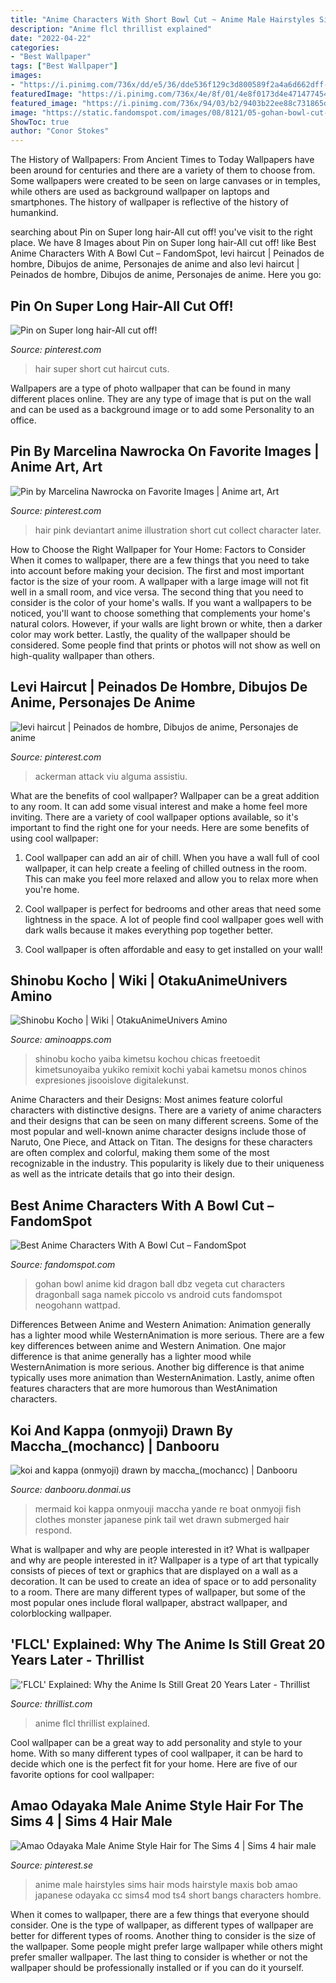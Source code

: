 ```yaml
---
title: "Anime Characters With Short Bowl Cut ~ Anime Male Hairstyles Sims Hair Mods Hairstyle Maxis Bob Amao Japanese Odayaka Cc Sims4 Mod Ts4 Short Bangs Characters Hombre"
description: "Anime flcl thrillist explained"
date: "2022-04-22"
categories:
- "Best Wallpaper"
tags: ["Best Wallpaper"]
images:
- "https://i.pinimg.com/736x/dd/e5/36/dde536f129c3d800589f2a4a6d662dff--illustration-girl-art-illustrations.jpg"
featuredImage: "https://i.pinimg.com/736x/4e/8f/01/4e8f0173d4e4714774549a6702036412--pixie-cuts-haircuts.jpg"
featured_image: "https://i.pinimg.com/736x/94/03/b2/9403b22ee88c731865d840aa4631c4f1.jpg"
image: "https://static.fandomspot.com/images/08/8121/05-gohan-bowl-cut-anime-screenshot.jpg"
ShowToc: true
author: "Conor Stokes"
---
```



The History of Wallpapers: From Ancient Times to Today
Wallpapers have been around for centuries and there are a variety of them to choose from. Some wallpapers were created to be seen on large canvases or in temples, while others are used as background wallpaper on laptops and smartphones. The history of wallpaper is reflective of the history of humankind.

	

		
searching about Pin on Super long hair-All cut off! you've visit to the right place. We have 8 Images about Pin on Super long hair-All cut off! like Best Anime Characters With A Bowl Cut – FandomSpot, levi haircut | Peinados de hombre, Dibujos de anime, Personajes de anime and also levi haircut | Peinados de hombre, Dibujos de anime, Personajes de anime. Here you go:
		
    
## Pin On Super Long Hair-All Cut Off!

<img loading=lazy src="https://i.pinimg.com/736x/94/03/b2/9403b22ee88c731865d840aa4631c4f1.jpg" onerror="this.onerror=null;this.src='https://tse2.mm.bing.net/th?id=OIP.aKXNkGsuniD9Ge9mlPiHhQHaJQ&amp;pid=15.1';" alt="Pin on Super long hair-All cut off!">

_Source: pinterest.com_

>hair super short cut haircut cuts. 

	



Wallpapers are a type of photo wallpaper that can be found in many different places online. They are any type of image that is put on the wall and can be used as a background image or to add some Personality to an office.

    
## Pin By Marcelina Nawrocka On Favorite Images | Anime Art, Art

<img loading=lazy src="https://i.pinimg.com/736x/dd/e5/36/dde536f129c3d800589f2a4a6d662dff--illustration-girl-art-illustrations.jpg" onerror="this.onerror=null;this.src='https://tse3.mm.bing.net/th?id=OIP.in60eAB6R_I0UC8nPNrzggHaKS&amp;pid=15.1';" alt="Pin by Marcelina Nawrocka on Favorite Images | Anime art, Art">

_Source: pinterest.com_

>hair pink deviantart anime illustration short cut collect character later. 

	

How to Choose the Right Wallpaper for Your Home: Factors to Consider
When it comes to wallpaper, there are a few things that you need to take into account before making your decision. The first and most important factor is the size of your room. A wallpaper with a large image will not fit well in a small room, and vice versa. 
The second thing that you need to consider is the color of your home's walls. If you want a wallpapers to be noticed, you'll want to choose something that complements your home's natural colors. However, if your walls are light brown or white, then a darker color may work better. 
Lastly, the quality of the wallpaper should be considered. Some people find that prints or photos will not show as well on high-quality wallpaper than others.

    
## Levi Haircut | Peinados De Hombre, Dibujos De Anime, Personajes De Anime

<img loading=lazy src="https://i.pinimg.com/736x/4e/8f/01/4e8f0173d4e4714774549a6702036412--pixie-cuts-haircuts.jpg" onerror="this.onerror=null;this.src='https://tse1.mm.bing.net/th?id=OIP.sjhaPfmw2Ca33qfAYAHtIgHaIq&amp;pid=15.1';" alt="levi haircut | Peinados de hombre, Dibujos de anime, Personajes de anime">

_Source: pinterest.com_

>ackerman attack viu alguma assistiu. 

	

What are the benefits of cool wallpaper?
Wallpaper can be a great addition to any room. It can add some visual interest and make a home feel more inviting. There are a variety of cool wallpaper options available, so it's important to find the right one for your needs. Here are some benefits of using cool wallpaper: 
1. Cool wallpaper can add an air of chill. When you have a wall full of cool wallpaper, it can help create a feeling of chilled outness in the room. This can make you feel more relaxed and allow you to relax more when you're home. 

2. Cool wallpaper is perfect for bedrooms and other areas that need some lightness in the space. A lot of people find cool wallpaper goes well with dark walls because it makes everything pop together better. 

3. Cool wallpaper is often affordable and easy to get installed on your wall!

    
## Shinobu Kocho | Wiki | OtakuAnimeUnivers Amino

<img loading=lazy src="http://pm1.narvii.com/7322/2cc8a1bf7acb002ff1f01e865eed22185306399dr1-736-637v2_uhq.jpg" onerror="this.onerror=null;this.src='https://tse3.mm.bing.net/th?id=OIP.riuXMvD4B9aXOanMlIvkoQHaGa&amp;pid=15.1';" alt="Shinobu Kocho | Wiki | OtakuAnimeUnivers Amino">

_Source: aminoapps.com_

>shinobu kocho yaiba kimetsu kochou chicas freetoedit kimetsunoyaiba yukiko remixit kochi yabai kametsu monos chinos expresiones jisooislove digitalekunst. 

	

Anime Characters and their Designs: Most animes feature colorful characters with distinctive designs.
There are a variety of anime characters and their designs that can be seen on many different screens. Some of the most popular and well-known anime character designs include those of Naruto, One Piece, and Attack on Titan. The designs for these characters are often complex and colorful, making them some of the most recognizable in the industry. This popularity is likely due to their uniqueness as well as the intricate details that go into their design.

    
## Best Anime Characters With A Bowl Cut – FandomSpot

<img loading=lazy src="https://static.fandomspot.com/images/08/8121/05-gohan-bowl-cut-anime-screenshot.jpg" onerror="this.onerror=null;this.src='https://tse1.mm.bing.net/th?id=OIP.P2KviJyjn59wCuFLJkDP5gHaFj&amp;pid=15.1';" alt="Best Anime Characters With A Bowl Cut – FandomSpot">

_Source: fandomspot.com_

>gohan bowl anime kid dragon ball dbz vegeta cut characters dragonball saga namek piccolo vs android cuts fandomspot neogohann wattpad. 

	

Differences Between Anime and Western Animation: Animation generally has a lighter mood while WesternAnimation is more serious.
There are a few key differences between anime and Western Animation. One major difference is that anime generally has a lighter mood while WesternAnimation is more serious. Another big difference is that anime typically uses more animation than WesternAnimation. Lastly, anime often features characters that are more humorous than WestAnimation characters.

    
## Koi And Kappa (onmyoji) Drawn By Maccha_(mochancc) | Danbooru

<img loading=lazy src="https://cdn.donmai.us/sample/00/61/sample-0061d415f7ca55cd5679d2432437fcd9.jpg" onerror="this.onerror=null;this.src='https://tse4.mm.bing.net/th?id=OIP.qT6ukk5SguOQfvoZmkr1FgHaKp&amp;pid=15.1';" alt="koi and kappa (onmyoji) drawn by maccha_(mochancc) | Danbooru">

_Source: danbooru.donmai.us_

>mermaid koi kappa onmyouji maccha yande re boat onmyoji fish clothes monster japanese pink tail wet drawn submerged hair respond. 

	

What is wallpaper and why are people interested in it?
What is wallpaper and why are people interested in it?
Wallpaper is a type of art that typically consists of pieces of text or graphics that are displayed on a wall as a decoration. It can be used to create an idea of space or to add personality to a room. There are many different types of wallpaper, but some of the most popular ones include floral wallpaper, abstract wallpaper, and colorblocking wallpaper.

    
## &#039;FLCL&#039; Explained: Why The Anime Is Still Great 20 Years Later - Thrillist

<img loading=lazy src="https://assets3.thrillist.com/v1/image/2870464/1200x600/scale;" onerror="this.onerror=null;this.src='https://tse1.mm.bing.net/th?id=OIP.ZZU2YKexu7FU9eMpL-LYUQHaD5&amp;pid=15.1';" alt="&#039;FLCL&#039; Explained: Why the Anime Is Still Great 20 Years Later - Thrillist">

_Source: thrillist.com_

>anime flcl thrillist explained. 

	

Cool wallpaper can be a great way to add personality and style to your home. With so many different types of cool wallpaper, it can be hard to decide which one is the perfect fit for your home. Here are five of our favorite options for cool wallpaper: 

    
## Amao Odayaka Male Anime Style Hair For The Sims 4 | Sims 4 Hair Male

<img loading=lazy src="https://i.pinimg.com/736x/a7/84/2d/a7842d94455ff3adafc9060ca76e111f.jpg" onerror="this.onerror=null;this.src='https://tse2.mm.bing.net/th?id=OIP.G3T0-G1vO8_nKw_kBOBMbgHaJ4&amp;pid=15.1';" alt="Amao Odayaka Male Anime Style Hair for The Sims 4 | Sims 4 hair male">

_Source: pinterest.se_

>anime male hairstyles sims hair mods hairstyle maxis bob amao japanese odayaka cc sims4 mod ts4 short bangs characters hombre. 

	

When it comes to wallpaper, there are a few things that everyone should consider. One is the type of wallpaper, as different types of wallpaper are better for different types of rooms. Another thing to consider is the size of the wallpaper. Some people might prefer large wallpaper while others might prefer smaller wallpaper. The last thing to consider is whether or not the wallpaper should be professionally installed or if you can do it yourself.

